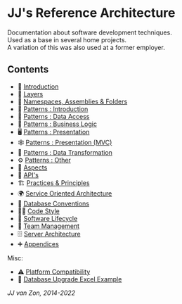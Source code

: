 JJ's Reference Architecture
===========================

Documentation about software development techniques.  
Used as a base in several home projects.   
A variation of this was also used at a former employer.

Contents
--------

- 📢 [Introduction](introduction.md)
- 🧅 [Layers](layers.md)
- 🍱 [Namespaces, Assemblies & Folders](namespaces-assemblies-and-folders.md)
- 🧶 [Patterns : Introduction](patterns.md)
- 💽 [Patterns : Data Access](patterns/data-access.md)
- 🤖 [Patterns : Business Logic](patterns/business-logic.md)
- 🖥️ [Patterns : Presentation ](patterns/presentation.md)
- 🕸️ [Patterns : Presentation (MVC)](patterns/presentation-mvc.md)
- 🐛 [Patterns : Data Transformation](patterns/data-transformation.md)
- ⚙️ [Patterns : Other](patterns/other.md)
- 🧱 [Aspects](aspects.md)
- 🎁 [API's](api.md)
- 🏗 [Practices & Principles](practices-and-principles.md)
- 🌍 [Service Oriented Architecture](service-oriented-architecture.md)
- 📀 [Database Conventions](database-conventions.md)
- 👨‍💻 [Code Style](code-style.md)
- 🚀 [Software Lifecycle](software-lifecycle.md)
- 👥 [Team Management](team-management.md)
- 🗄 [Server Architecture](server-architecture.md)
- ➕ [Appendices](appendices.md)

Misc:

- ⚠ [Platform Compatibility](platform-compatibility.md)
- 📰 [Database Upgrade Excel Example](database-upgrade-excel-example.xlsx)

*JJ van Zon, 2014-2022*
